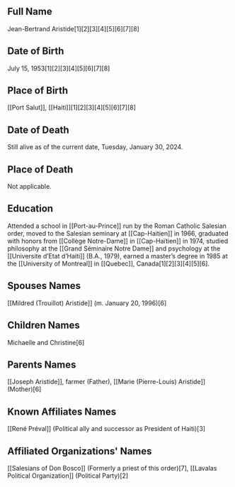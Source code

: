 ## Full Name
Jean-Bertrand Aristide[1][2][3][4][5][6][7][8]

## Date of Birth
July 15, 1953[1][2][3][4][5][6][7][8]

## Place of Birth
[[Port Salut]], [[Haiti]][1][2][3][4][5][6][7][8]

## Date of Death
Still alive as of the current date, Tuesday, January 30, 2024.

## Place of Death
Not applicable.

## Education
Attended a school in [[Port-au-Prince]] run by the Roman Catholic Salesian order, moved to the Salesian seminary at [[Cap-Haitien]] in 1966, graduated with honors from [[Collège Notre-Dame]] in [[Cap-Haïtien]] in 1974, studied philosophy at the [[Grand Séminaire Notre Dame]] and psychology at the [[Universite d’Etat d’Haiti]] (B.A., 1979), earned a master’s degree in 1985 at the [[University of Montreal]] in [[Quebec]], Canada[1][2][3][4][5][6].

## Spouses Names
[[Mildred (Trouillot) Aristide]] (m. January 20, 1996)[6]

## Children Names
Michaelle and Christine[6]

## Parents Names
[[Joseph Aristide]], farmer (Father),
[[Marie (Pierre-Louis) Aristide]] (Mother)[6]

## Known Affiliates Names
[[René Préval]] (Political ally and successor as President of Haiti)[3]

## Affiliated Organizations' Names
[[Salesians of Don Bosco]] (Formerly a priest of this order)[7],
[[Lavalas Political Organization]] (Political Party)[2]

